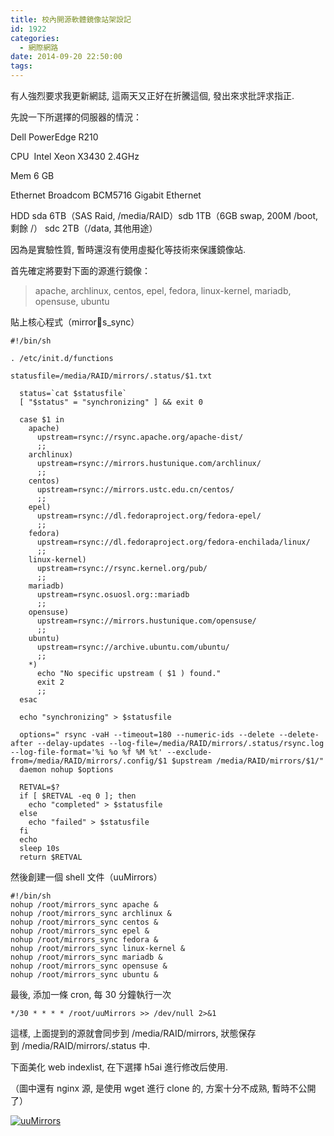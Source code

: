 ```yaml
---
title: 校內開源軟體鏡像站架設記
id: 1922
categories:
  - 網際網路
date: 2014-09-20 22:50:00
tags:
---
```


有人強烈要求我更新網誌, 這兩天又正好在折騰這個, 發出來求批評求指正.

先說一下所選擇的伺服器的情況：

Dell PowerEdge R210

CPU  Intel Xeon X3430 2.4GHz

Mem 6 GB

Ethernet Broadcom BCM5716 Gigabit Ethernet

HDD sda 6TB（SAS Raid, /media/RAID）sdb 1TB（6GB swap, 200M /boot, 剩餘 /） sdc 2TB（/data, 其他用途）

<!--more-->

因為是實驗性質, 暫時還沒有使用虛擬化等技術來保護鏡像站.

首先確定將要對下面的源進行鏡像：

> apache, archlinux, centos, epel, fedora, linux-kernel, mariadb, opensuse, ubuntu

貼上核心程式（mirrors_sync）

```
#!/bin/sh

. /etc/init.d/functions

statusfile=/media/RAID/mirrors/.status/$1.txt

  status=`cat $statusfile`
  [ "$status" = "synchronizing" ] && exit 0

  case $1 in
    apache)
      upstream=rsync://rsync.apache.org/apache-dist/
      ;;
    archlinux)
      upstream=rsync://mirrors.hustunique.com/archlinux/
      ;;
    centos)
      upstream=rsync://mirrors.ustc.edu.cn/centos/
      ;;
    epel)
      upstream=rsync://dl.fedoraproject.org/fedora-epel/
      ;;
    fedora)
      upstream=rsync://dl.fedoraproject.org/fedora-enchilada/linux/
      ;;
    linux-kernel)
      upstream=rsync://rsync.kernel.org/pub/
      ;;
    mariadb)
      upstream=rsync.osuosl.org::mariadb
      ;;
    opensuse)
      upstream=rsync://mirrors.hustunique.com/opensuse/
      ;;
    ubuntu)
      upstream=rsync://archive.ubuntu.com/ubuntu/
      ;;
    *)
      echo "No specific upstream ( $1 ) found."
      exit 2
      ;;
  esac

  echo "synchronizing" > $statusfile

  options=" rsync -vaH --timeout=180 --numeric-ids --delete --delete-after --delay-updates --log-file=/media/RAID/mirrors/.status/rsync.log --log-file-format='%i %o %f %M %t' --exclude-from=/media/RAID/mirrors/.config/$1 $upstream /media/RAID/mirrors/$1/"
  daemon nohup $options

  RETVAL=$?
  if [ $RETVAL -eq 0 ]; then
    echo "completed" > $statusfile
  else
    echo "failed" > $statusfile
  fi
  echo
  sleep 10s
  return $RETVAL
```

然後創建一個 shell 文件（uuMirrors）

```
#!/bin/sh
nohup /root/mirrors_sync apache &
nohup /root/mirrors_sync archlinux &
nohup /root/mirrors_sync centos &
nohup /root/mirrors_sync epel &
nohup /root/mirrors_sync fedora &
nohup /root/mirrors_sync linux-kernel &
nohup /root/mirrors_sync mariadb &
nohup /root/mirrors_sync opensuse &
nohup /root/mirrors_sync ubuntu &
```

最後, 添加一條 cron, 每 30 分鐘執行一次

```
*/30 * * * * /root/uuMirrors >> /dev/null 2>&1
```

這樣, 上面提到的源就會同步到 /media/RAID/mirrors, 狀態保存到 /media/RAID/mirrors/.status 中.

下面美化 web indexlist, 在下選擇 h5ai 進行修改后使用.

（圖中還有 nginx 源, 是使用 wget 進行 clone 的, 方案十分不成熟, 暫時不公開了）

[![uuMirrors](/wp-content/uploads/2014/09/uuMirrors-300x187.png)](/wp-content/uploads/2014/09/uuMirrors-e1411224684522.png)
